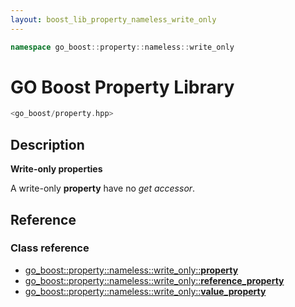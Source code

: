 ```yaml
---
layout: boost_lib_property_nameless_write_only
---
```


```c++
namespace go_boost::property::nameless::write_only
```

# GO Boost Property Library

```c++
<go_boost/property.hpp>
```

## Description

**Write-only properties**

A write-only **property** have no *get accessor*.

## Reference

### Class reference

* [go_boost\::property\::nameless\::write_only\::**property**](./class_template_write_only_property.html)
* [go_boost\::property\::nameless\::write_only\::**reference_property**](./class_template_write_only_reference_property.html)
* [go_boost\::property\::nameless\::write_only\::**value_property**](./class_template_write_only_value_property.html)
